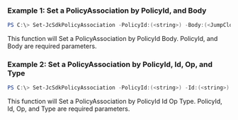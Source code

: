 ### Example 1: Set a PolicyAssociation by PolicyId, and Body
```powershell
PS C:\> Set-JcSdkPolicyAssociation -PolicyId:(<string>) -Body:(<JumpCloud.SDK.V2.Models.GraphOperationPolicy>)


```

This function will Set a PolicyAssociation by PolicyId Body. PolicyId, and Body are required parameters.

### Example 2: Set a PolicyAssociation by PolicyId, Id, Op, and Type
```powershell
PS C:\> Set-JcSdkPolicyAssociation -PolicyId:(<string>) -Id:(<string>) -Op:(<string>) -Type:(<JumpCloud.SDK.V2.Support.GraphOperationPolicy1>) -Attributes:(<hashtable>)


```

This function will Set a PolicyAssociation by PolicyId Id Op Type. PolicyId, Id, Op, and Type are required parameters.

